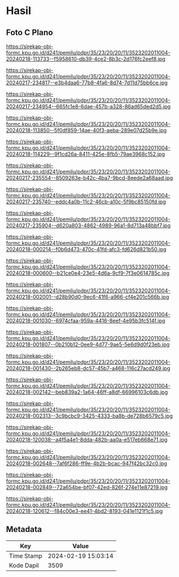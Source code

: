 # Hasil

## Foto C Plano

https://sirekap-obj-formc.kpu.go.id/d241/pemilu/pdpr/35/23/20/20/11/3523202011004-20240218-113733--f5958610-db39-4ce2-8b3c-2d176fc2eef8.jpg

https://sirekap-obj-formc.kpu.go.id/d241/pemilu/pdpr/35/23/20/20/11/3523202011004-20240217-234817--e3b4daa6-77b8-4fa6-8d74-7d11d75bb6ce.jpg

https://sirekap-obj-formc.kpu.go.id/d241/pemilu/pdpr/35/23/20/20/11/3523202011004-20240217-234954--665fc1e8-6dae-457b-a328-86ad65ded2d5.jpg

https://sirekap-obj-formc.kpu.go.id/d241/pemilu/pdpr/35/23/20/20/11/3523202011004-20240218-113850--5f0df859-14ae-40f3-aeba-289e07d25b9e.jpg

https://sirekap-obj-formc.kpu.go.id/d241/pemilu/pdpr/35/23/20/20/11/3523202011004-20240218-114229--9f1cd26a-8411-425e-8fb5-79ae3968c152.jpg

https://sirekap-obj-formc.kpu.go.id/d241/pemilu/pdpr/35/23/20/20/11/3523202011004-20240217-235554--8509263e-b42c-4ba7-9bcd-8eede2a68aad.jpg

https://sirekap-obj-formc.kpu.go.id/d241/pemilu/pdpr/35/23/20/20/11/3523202011004-20240217-235740--eddc4a0b-11c2-46cb-a10c-5f9bc85150fd.jpg

https://sirekap-obj-formc.kpu.go.id/d241/pemilu/pdpr/35/23/20/20/11/3523202011004-20240217-235904--d620a803-4862-4989-96a1-8d713a48bbf7.jpg

https://sirekap-obj-formc.kpu.go.id/d241/pemilu/pdpr/35/23/20/20/11/3523202011004-20240218-000214--f0b6d473-470c-41fd-afc3-fd626d821b50.jpg

https://sirekap-obj-formc.kpu.go.id/d241/pemilu/pdpr/35/23/20/20/11/3523202011004-20240218-000600--b21ce0e4-23e5-4d6a-9cf9-7f3e0614785c.jpg

https://sirekap-obj-formc.kpu.go.id/d241/pemilu/pdpr/35/23/20/20/11/3523202011004-20240218-002001--d28b90d0-9ec6-41f6-a966-cf4e201c566b.jpg

https://sirekap-obj-formc.kpu.go.id/d241/pemilu/pdpr/35/23/20/20/11/3523202011004-20240218-001030--6974cfaa-959a-4416-8eef-4e95b3fc514f.jpg

https://sirekap-obj-formc.kpu.go.id/d241/pemilu/pdpr/35/23/20/20/11/3523202011004-20240218-001807--0b210b12-0ee9-4d77-9ae5-5e6d9d0f23eb.jpg

https://sirekap-obj-formc.kpu.go.id/d241/pemilu/pdpr/35/23/20/20/11/3523202011004-20240218-001430--2b265eb8-dc57-45b7-a468-116c27acd249.jpg

https://sirekap-obj-formc.kpu.go.id/d241/pemilu/pdpr/35/23/20/20/11/3523202011004-20240218-002142--beb839a2-1a64-46ff-a8df-66996103c6db.jpg

https://sirekap-obj-formc.kpu.go.id/d241/pemilu/pdpr/35/23/20/20/11/3523202011004-20240218-002313--3c9bcbc9-3425-4333-ba8b-de728b6579c5.jpg

https://sirekap-obj-formc.kpu.go.id/d241/pemilu/pdpr/35/23/20/20/11/3523202011004-20240218-120038--a4f5a4e1-8dda-482b-aa0a-e517eb668e71.jpg

https://sirekap-obj-formc.kpu.go.id/d241/pemilu/pdpr/35/23/20/20/11/3523202011004-20240218-002648--7af6f286-ff9e-4b2b-bcac-947f42bc32c0.jpg

https://sirekap-obj-formc.kpu.go.id/d241/pemilu/pdpr/35/23/20/20/11/3523202011004-20240218-002849--72a654be-bf07-42ed-826f-274e11e87219.jpg

https://sirekap-obj-formc.kpu.go.id/d241/pemilu/pdpr/35/23/20/20/11/3523202011004-20240218-120612--f84c00e3-ee41-4bd2-8193-041e1121f1c5.jpg


## Metadata

| Key        | Value               |
| ---------- | ------------------- |
| Time Stamp | 2024-02-19 15:03:14 |
| Kode Dapil | 3509                |



